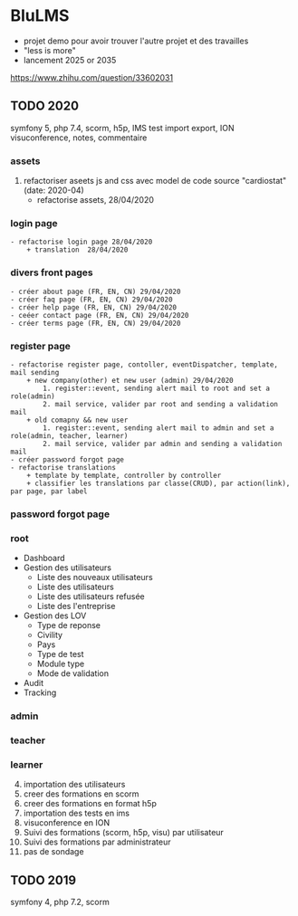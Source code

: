 BluLMS
===

- projet demo pour avoir trouver l'autre projet et des travailles
- "less is more"
- lancement 2025 or 2035

https://www.zhihu.com/question/33602031

## TODO 2020

symfony 5, php 7.4, scorm, h5p, IMS test import export, ION visuconference, notes, commentaire

### assets 

1. refactoriser aseets js and css avec model de code source "cardiostat" (date: 2020-04)
    - refactorise assets, 28/04/2020

### login page 

    - refactorise login page 28/04/2020
		+ translation  28/04/2020

### divers front pages 
	- créer about page (FR, EN, CN) 29/04/2020
	- créer faq page (FR, EN, CN) 29/04/2020
	- créer help page (FR, EN, CN) 29/04/2020
	- ceéer contact page (FR, EN, CN) 29/04/2020
	- créer terms page (FR, EN, CN) 29/04/2020

### register page
    - refactorise register page, contoller, eventDispatcher, template, mail sending 
		+ new company(other) et new user (admin) 29/04/2020
		    1. register::event, sending alert mail to root and set a role(admin) 
			2. mail service, valider par root and sending a validation mail
		+ old comapny && new user 
		    1. register::event, sending alert mail to admin and set a role(admin, teacher, learner)
			2. mail service, valider par admin and sending a validation mail 
    - créer password forgot page
    - refactorise translations
		+ template by template, controller by controller
		+ classifier les translations par classe(CRUD), par action(link), par page, par label

### password forgot page

### root 

- Dashboard
- Gestion des utilisateurs
	+ Liste des nouveaux utilisateurs
	+ Liste des utilisateurs
	+ Liste des utilisateurs refusée
	+ Liste des l'entreprise
- Gestion des LOV
	+ Type de reponse
	+ Civility
	+ Pays
	+ Type de test
	+ Module type
	+ Mode de validation
- Audit
- Tracking

### admin 

### teacher 

### learner 

4. importation des utilisateurs
5. creer des formations en scorm
6. creer des formations en format h5p
7. importation des tests en ims
8. visuconference en ION
7. Suivi des formations (scorm, h5p, visu) par utilisateur
8. Suivi des formations par administrateur
9. pas de sondage 


## TODO 2019

symfony 4, php 7.2, scorm
